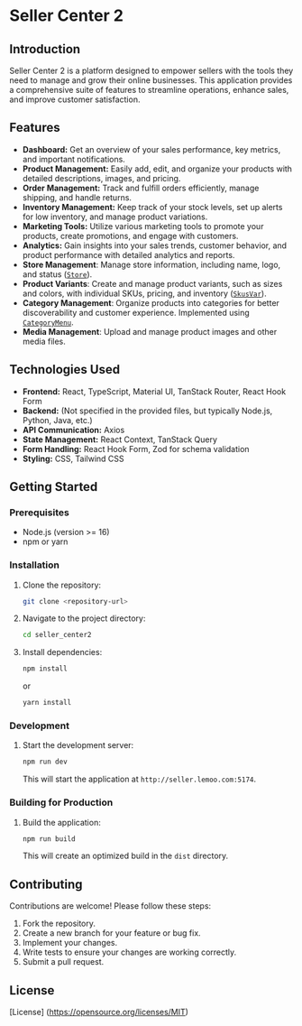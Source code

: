 # Seller Center 2

## Introduction

Seller Center 2 is a platform designed to empower sellers with the tools they need to manage and grow their online businesses. This application provides a comprehensive suite of features to streamline operations, enhance sales, and improve customer satisfaction.

## Features

- **Dashboard:** Get an overview of your sales performance, key metrics, and important notifications.
- **Product Management:** Easily add, edit, and organize your products with detailed descriptions, images, and pricing.
- **Order Management:** Track and fulfill orders efficiently, manage shipping, and handle returns.
- **Inventory Management:** Keep track of your stock levels, set up alerts for low inventory, and manage product variations.
- **Marketing Tools:** Utilize various marketing tools to promote your products, create promotions, and engage with customers.
- **Analytics:** Gain insights into your sales trends, customer behavior, and product performance with detailed analytics and reports.
- **Store Management**: Manage store information, including name, logo, and status ([`Store`](src/common/type/store.type.ts)).
- **Product Variants**: Create and manage product variants, such as sizes and colors, with individual SKUs, pricing, and inventory ([`SkusVar`](src/common/type/formAddProduct.ts)).
- **Category Management**: Organize products into categories for better discoverability and customer experience. Implemented using [`CategoryMenu`](src/modules/product/category/CategoryMenu.tsx).
- **Media Management**: Upload and manage product images and other media files.

## Technologies Used

- **Frontend:** React, TypeScript, Material UI, TanStack Router, React Hook Form
- **Backend:** (Not specified in the provided files, but typically Node.js, Python, Java, etc.)
- **API Communication:** Axios
- **State Management:** React Context, TanStack Query
- **Form Handling:** React Hook Form, Zod for schema validation
- **Styling:** CSS, Tailwind CSS

## Getting Started

### Prerequisites

- Node.js (version >= 16)
- npm or yarn

### Installation

1.  Clone the repository:

    ```sh
    git clone <repository-url>
    ```

2.  Navigate to the project directory:

    ```sh
    cd seller_center2
    ```

3.  Install dependencies:

    ```sh
    npm install
    ```

    or

    ```sh
    yarn install
    ```

### Development

1.  Start the development server:

    ```sh
    npm run dev
    ```

    This will start the application at `http://seller.lemoo.com:5174`.

### Building for Production

1.  Build the application:

    ```sh
    npm run build
    ```

    This will create an optimized build in the `dist` directory.

## Contributing

Contributions are welcome! Please follow these steps:

1.  Fork the repository.
2.  Create a new branch for your feature or bug fix.
3.  Implement your changes.
4.  Write tests to ensure your changes are working correctly.
5.  Submit a pull request.

## License

[License] (https://opensource.org/licenses/MIT)
